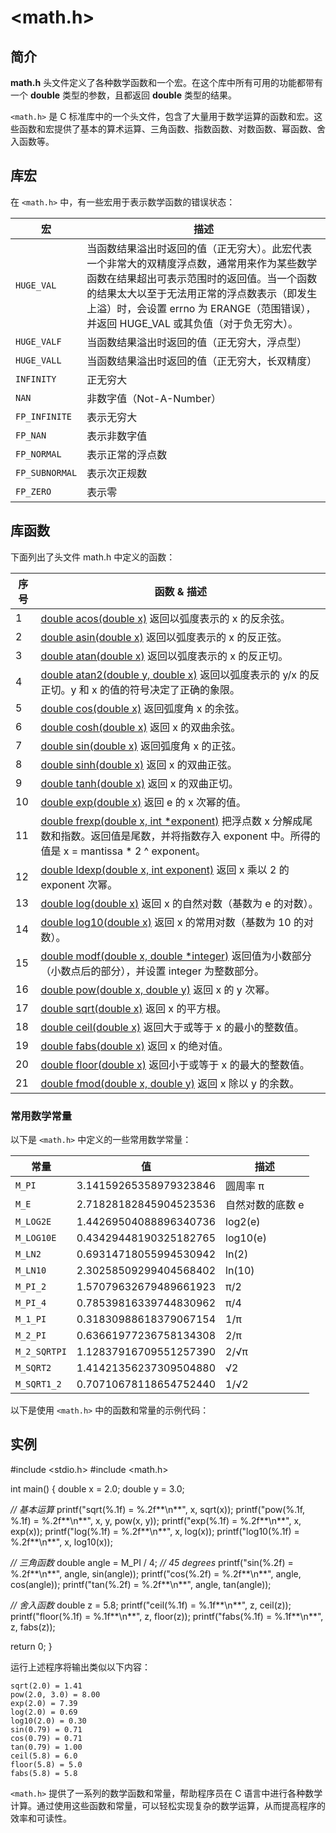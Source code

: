 # <math.h>

## 简介

**math.h** 头文件定义了各种数学函数和一个宏。在这个库中所有可用的功能都带有一个 **double** 类型的参数，且都返回 **double** 类型的结果。

`<math.h>` 是 C 标准库中的一个头文件，包含了大量用于数学运算的函数和宏。这些函数和宏提供了基本的算术运算、三角函数、指数函数、对数函数、幂函数、舍入函数等。

## 库宏

在 `<math.h>` 中，有一些宏用于表示数学函数的错误状态：

| 宏             | 描述                                                         |
| -------------- | ------------------------------------------------------------ |
| `HUGE_VAL`     | 当函数结果溢出时返回的值（正无穷大）。此宏代表一个非常大的双精度浮点数，通常用来作为某些数学函数在结果超出可表示范围时的返回值。当一个函数的结果太大以至于无法用正常的浮点数表示（即发生上溢）时，会设置 errno 为 ERANGE（范围错误），并返回 HUGE_VAL 或其负值（对于负无穷大）。 |
| `HUGE_VALF`    | 当函数结果溢出时返回的值（正无穷大，浮点型）                 |
| `HUGE_VALL`    | 当函数结果溢出时返回的值（正无穷大，长双精度）               |
| `INFINITY`     | 正无穷大                                                     |
| `NAN`          | 非数字值（Not-A-Number）                                     |
| `FP_INFINITE`  | 表示无穷大                                                   |
| `FP_NAN`       | 表示非数字值                                                 |
| `FP_NORMAL`    | 表示正常的浮点数                                             |
| `FP_SUBNORMAL` | 表示次正规数                                                 |
| `FP_ZERO`      | 表示零                                                       |

## 库函数

下面列出了头文件 math.h 中定义的函数：

| 序号 | 函数 & 描述                                                  |
| ---- | ------------------------------------------------------------ |
| 1    | [double acos(double x)](https://www.runoob.com/cprogramming/c-function-acos.html) 返回以弧度表示的 x 的反余弦。 |
| 2    | [double asin(double x)](https://www.runoob.com/cprogramming/c-function-asin.html) 返回以弧度表示的 x 的反正弦。 |
| 3    | [double atan(double x)](https://www.runoob.com/cprogramming/c-function-atan.html) 返回以弧度表示的 x 的反正切。 |
| 4    | [double atan2(double y, double x)](https://www.runoob.com/cprogramming/c-function-atan2.html) 返回以弧度表示的 y/x 的反正切。y 和 x 的值的符号决定了正确的象限。 |
| 5    | [double cos(double x)](https://www.runoob.com/cprogramming/c-function-cos.html) 返回弧度角 x 的余弦。 |
| 6    | [double cosh(double x)](https://www.runoob.com/cprogramming/c-function-cosh.html) 返回 x 的双曲余弦。 |
| 7    | [double sin(double x)](https://www.runoob.com/cprogramming/c-function-sin.html) 返回弧度角 x 的正弦。 |
| 8    | [double sinh(double x)](https://www.runoob.com/cprogramming/c-function-sinh.html) 返回 x 的双曲正弦。 |
| 9    | [double tanh(double x)](https://www.runoob.com/cprogramming/c-function-tanh.html) 返回 x 的双曲正切。 |
| 10   | [double exp(double x)](https://www.runoob.com/cprogramming/c-function-exp.html) 返回 e 的 x 次幂的值。 |
| 11   | [double frexp(double x, int *exponent)](https://www.runoob.com/cprogramming/c-function-frexp.html) 把浮点数 x 分解成尾数和指数。返回值是尾数，并将指数存入 exponent 中。所得的值是 x = mantissa * 2 ^ exponent。 |
| 12   | [double ldexp(double x, int exponent)](https://www.runoob.com/cprogramming/c-function-ldexp.html) 返回 x 乘以 2 的 exponent 次幂。 |
| 13   | [double log(double x)](https://www.runoob.com/cprogramming/c-function-log.html) 返回 x 的自然对数（基数为 e 的对数）。 |
| 14   | [double log10(double x)](https://www.runoob.com/cprogramming/c-function-log10.html) 返回 x 的常用对数（基数为 10 的对数）。 |
| 15   | [double modf(double x, double *integer)](https://www.runoob.com/cprogramming/c-function-modf.html) 返回值为小数部分（小数点后的部分），并设置 integer 为整数部分。 |
| 16   | [double pow(double x, double y)](https://www.runoob.com/cprogramming/c-function-pow.html) 返回 x 的 y 次幂。 |
| 17   | [double sqrt(double x)](https://www.runoob.com/cprogramming/c-function-sqrt.html) 返回 x 的平方根。 |
| 18   | [double ceil(double x)](https://www.runoob.com/cprogramming/c-function-ceil.html) 返回大于或等于 x 的最小的整数值。 |
| 19   | [double fabs(double x)](https://www.runoob.com/cprogramming/c-function-fabs.html) 返回 x 的绝对值。 |
| 20   | [double floor(double x)](https://www.runoob.com/cprogramming/c-function-floor.html) 返回小于或等于 x 的最大的整数值。 |
| 21   | [double fmod(double x, double y)](https://www.runoob.com/cprogramming/c-function-fmod.html) 返回 x 除以 y 的余数。 |

### 常用数学常量

以下是 `<math.h>` 中定义的一些常用数学常量：

| 常量         | 值                     | 描述             |
| ------------ | ---------------------- | ---------------- |
| `M_PI`       | 3.14159265358979323846 | 圆周率 π         |
| `M_E`        | 2.71828182845904523536 | 自然对数的底数 e |
| `M_LOG2E`    | 1.44269504088896340736 | log2(e)          |
| `M_LOG10E`   | 0.43429448190325182765 | log10(e)         |
| `M_LN2`      | 0.69314718055994530942 | ln(2)            |
| `M_LN10`     | 2.30258509299404568402 | ln(10)           |
| `M_PI_2`     | 1.57079632679489661923 | π/2              |
| `M_PI_4`     | 0.78539816339744830962 | π/4              |
| `M_1_PI`     | 0.31830988618379067154 | 1/π              |
| `M_2_PI`     | 0.63661977236758134308 | 2/π              |
| `M_2_SQRTPI` | 1.12837916709551257390 | 2/√π             |
| `M_SQRT2`    | 1.41421356237309504880 | √2               |
| `M_SQRT1_2`  | 0.70710678118654752440 | 1/√2             |

以下是使用 `<math.h>` 中的函数和常量的示例代码：

## 实例

\#include <stdio.h>
 \#include <math.h>
 
 int main() {
   double x = 2.0;
   double y = 3.0;
 
   *// 基本运算*
   printf("sqrt(%.1f) = %.2f**\n**", x, sqrt(x));
   printf("pow(%.1f, %.1f) = %.2f**\n**", x, y, pow(x, y));
   printf("exp(%.1f) = %.2f**\n**", x, exp(x));
   printf("log(%.1f) = %.2f**\n**", x, log(x));
   printf("log10(%.1f) = %.2f**\n**", x, log10(x));
 
   *// 三角函数*
   double angle = M_PI / 4; *// 45 degrees*
   printf("sin(%.2f) = %.2f**\n**", angle, sin(angle));
   printf("cos(%.2f) = %.2f**\n**", angle, cos(angle));
   printf("tan(%.2f) = %.2f**\n**", angle, tan(angle));
 
   *// 舍入函数*
   double z = 5.8;
   printf("ceil(%.1f) = %.1f**\n**", z, ceil(z));
   printf("floor(%.1f) = %.1f**\n**", z, floor(z));
   printf("fabs(%.1f) = %.1f**\n**", z, fabs(z));
 
   return 0;
 }

运行上述程序将输出类似以下内容：

```
sqrt(2.0) = 1.41
pow(2.0, 3.0) = 8.00
exp(2.0) = 7.39
log(2.0) = 0.69
log10(2.0) = 0.30
sin(0.79) = 0.71
cos(0.79) = 0.71
tan(0.79) = 1.00
ceil(5.8) = 6.0
floor(5.8) = 5.0
fabs(5.8) = 5.8
```

`<math.h>` 提供了一系列的数学函数和常量，帮助程序员在 C 语言中进行各种数学计算。通过使用这些函数和常量，可以轻松实现复杂的数学运算，从而提高程序的效率和可读性。